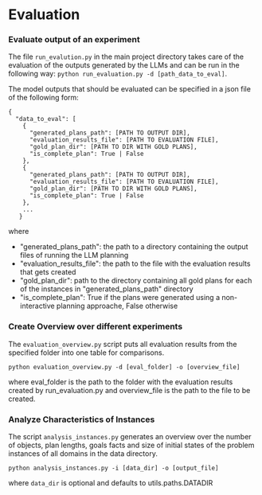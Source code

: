 # Evaluation


### Evaluate output of an experiment
The file `run_evalution.py` in the main project directory takes care of the evaluation of the outputs generated by
the LLMs and can be run in the following way: `python run_evaluation.py -d [path_data_to_eval]`.

The model outputs that should be evaluated can be specified in a json file of the following form:

```
{
  "data_to_eval": [
    {
      "generated_plans_path": [PATH TO OUTPUT DIR],
      "evaluation_results_file": [PATH TO EVALUATION FILE],
      "gold_plan_dir": [PATH TO DIR WITH GOLD PLANS],
      "is_complete_plan": True | False
    },
    {
      "generated_plans_path": [PATH TO OUTPUT DIR],
      "evaluation_results_file": [PATH TO EVALUATION FILE],
      "gold_plan_dir": [PATH TO DIR WITH GOLD PLANS],
      "is_complete_plan": True | False
    },
    ...
   }
```
where 
* "generated_plans_path": the path to a directory containing the output files of running the LLM planning
* "evaluation_results_file": the path to the file with the evaluation results that gets created
* "gold_plan_dir": path to the directory containing all gold plans for each of the instances in "generated_plans_path" directory
* "is_complete_plan": True if the plans were generated using a non-interactive planning approache, False otherwise


### Create Overview over different experiments

The `evaluation_overview.py` script puts all evaluation results from the specified folder into one table for comparisons.

`python evaluation_overview.py -d [eval_folder] -o [overview_file]`

where eval_folder is the path to the folder with the evaluation results created by run_evaluation.py and overview_file is the path to the file to be created. 

### Analyze Characteristics of Instances

The script `analysis_instances.py` generates an overview over the number of objects, plan lengths, goals facts and size of initial states of the problem instances of all domains in the data directory.

`python analysis_instances.py -i [data_dir] -o [output_file]`

where `data_dir` is optional and defaults to utils.paths.DATADIR